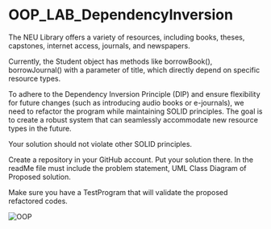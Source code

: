 # OOP_LAB_DependencyInversion
The NEU Library offers a variety of resources, including books, theses, capstones, internet access, journals, and newspapers.

Currently, the Student object has methods like borrowBook(), borrowJournal() with a parameter of title, which directly depend on specific resource types.

To adhere to the Dependency Inversion Principle (DIP) and ensure flexibility for future changes (such as introducing audio books or e-journals), we need to refactor the program while maintaining SOLID principles. The goal is to create a robust system that can seamlessly accommodate new resource types in the future.

Your solution should not violate other SOLID principles.

Create a repository in your GitHub account. Put your solution there. In the readMe file must include the problem statement, UML Class Diagram of Proposed solution.

Make sure you have a TestProgram that will validate the proposed refactored codes.


![OOP](https://github.com/AngelicaToquero/OOP_LAB_DependencyInversion/assets/152822754/f84b7478-9202-4db3-9058-ef98238ef910)
